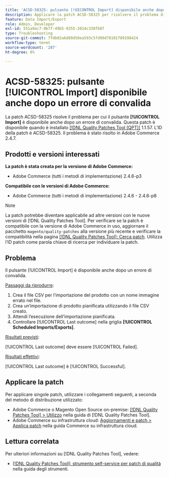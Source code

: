 ```yaml
---
title: 'ACSD-58325: pulsante [!UICONTROL Import] disponibile anche dopo un errore di convalida'
description: Applicare la patch ACSD-58325 per risolvere il problema di Adobe Commerce per cui il pulsante [!UICONTROL Import] è disponibile anche dopo un errore di convalida.
feature: Data Import/Export
role: Admin, Developer
exl-id: 551a9ac7-9b7f-49b5-9255-2014c330fb07
type: Troubleshooting
source-git-commit: 7fdb02a6d89d50ea593c5fd99d78101f89198424
workflow-type: tm+mt
source-wordcount: '287'
ht-degree: 0%

---
```


# ACSD-58325: pulsante [!UICONTROL Import] disponibile anche dopo un errore di convalida

La patch ACSD-58325 risolve il problema per cui il pulsante **[!UICONTROL Import]** è disponibile anche dopo un errore di convalida. Questa patch è disponibile quando è installato [[!DNL Quality Patches Tool (QPT)]](/help/tools/quality-patches-tool/quality-patches-tool-to-self-serve-quality-patches.md) 1.1.57. L’ID della patch è ACSD-58325. Il problema è stato risolto in Adobe Commerce 2.4.7.

## Prodotti e versioni interessati

**La patch è stata creata per la versione di Adobe Commerce:**
* Adobe Commerce (tutti i metodi di implementazione) 2.4.6-p3

**Compatibile con le versioni di Adobe Commerce:**
* Adobe Commerce (tutti i metodi di implementazione) 2.4.6 - 2.4.6-p8

>[!NOTE]
>
>La patch potrebbe diventare applicabile ad altre versioni con le nuove versioni di [!DNL Quality Patches Tool]. Per verificare se la patch è compatibile con la versione di Adobe Commerce in uso, aggiornare il pacchetto `magento/quality-patches` alla versione più recente e verificare la compatibilità nella pagina [[!DNL Quality Patches Tool]: Cerca patch](https://experienceleague.adobe.com/tools/commerce-quality-patches/index.html). Utilizza l’ID patch come parola chiave di ricerca per individuare la patch.

## Problema

Il pulsante [!UICONTROL Import] è disponibile anche dopo un errore di convalida.

<u>Passaggi da riprodurre</u>:

1. Crea il file CSV per l’importazione del prodotto con un nome immagine errato nel file.
1. Crea un’importazione di prodotto pianificata utilizzando il file CSV creato.
1. Attendi l’esecuzione dell’importazione pianificata.
1. Controllare [!UICONTROL Last outcome] nella griglia **[!UICONTROL Scheduled Imports/Exports]**.

<u>Risultati previsti</u>:

[!UICONTROL Last outcome] deve essere [!UICONTROL Failed].

<u>Risultati effettivi</u>:

[!UICONTROL Last outcome] è [!UICONTROL Successful].

## Applicare la patch

Per applicare singole patch, utilizzare i collegamenti seguenti, a seconda del metodo di distribuzione utilizzato:

* Adobe Commerce o Magento Open Source on-premise: [[!DNL Quality Patches Tool] > Utilizzo](/help/tools/quality-patches-tool/usage.md) nella guida di [!DNL Quality Patches Tool].
* Adobe Commerce su infrastruttura cloud: [Aggiornamenti e patch > Applica patch](https://experienceleague.adobe.com/docs/commerce-cloud-service/user-guide/develop/upgrade/apply-patches.html) nella guida Commerce su infrastruttura cloud.


## Lettura correlata

Per ulteriori informazioni su [!DNL Quality Patches Tool], vedere:

* [[!DNL Quality Patches Tool]: strumento self-service per patch di qualità](/help/tools/quality-patches-tool/quality-patches-tool-to-self-serve-quality-patches.md) nella guida degli strumenti.
